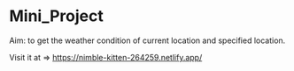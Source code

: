 # Mini_Project
Aim: to get the weather condition of current location and specified location.

Visit it at =>
https://nimble-kitten-264259.netlify.app/
